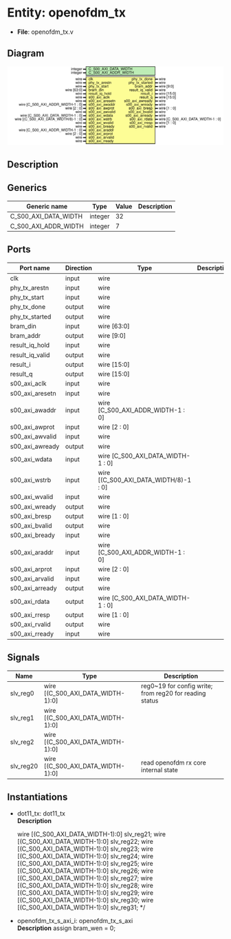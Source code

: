 # Entity: openofdm_tx

- **File**: openofdm_tx.v
## Diagram

![Diagram](openofdm_tx.svg "Diagram")
## Description



## Generics

| Generic name         | Type    | Value | Description |
| -------------------- | ------- | ----- | ----------- |
| C_S00_AXI_DATA_WIDTH | integer | 32    |             |
| C_S00_AXI_ADDR_WIDTH | integer | 7     |             |
## Ports

| Port name       | Direction | Type                                  | Description |
| --------------- | --------- | ------------------------------------- | ----------- |
| clk             | input     | wire                                  |             |
| phy_tx_arestn   | input     | wire                                  |             |
| phy_tx_start    | input     | wire                                  |             |
| phy_tx_done     | output    | wire                                  |             |
| phy_tx_started  | output    | wire                                  |             |
| bram_din        | input     | wire [63:0]                           |             |
| bram_addr       | output    | wire [9:0]                            |             |
| result_iq_hold  | input     | wire                                  |             |
| result_iq_valid | output    | wire                                  |             |
| result_i        | output    | wire [15:0]                           |             |
| result_q        | output    | wire [15:0]                           |             |
| s00_axi_aclk    | input     | wire                                  |             |
| s00_axi_aresetn | input     | wire                                  |             |
| s00_axi_awaddr  | input     | wire [C_S00_AXI_ADDR_WIDTH-1 : 0]     |             |
| s00_axi_awprot  | input     | wire [2 : 0]                          |             |
| s00_axi_awvalid | input     | wire                                  |             |
| s00_axi_awready | output    | wire                                  |             |
| s00_axi_wdata   | input     | wire [C_S00_AXI_DATA_WIDTH-1 : 0]     |             |
| s00_axi_wstrb   | input     | wire [(C_S00_AXI_DATA_WIDTH/8)-1 : 0] |             |
| s00_axi_wvalid  | input     | wire                                  |             |
| s00_axi_wready  | output    | wire                                  |             |
| s00_axi_bresp   | output    | wire [1 : 0]                          |             |
| s00_axi_bvalid  | output    | wire                                  |             |
| s00_axi_bready  | input     | wire                                  |             |
| s00_axi_araddr  | input     | wire [C_S00_AXI_ADDR_WIDTH-1 : 0]     |             |
| s00_axi_arprot  | input     | wire [2 : 0]                          |             |
| s00_axi_arvalid | input     | wire                                  |             |
| s00_axi_arready | output    | wire                                  |             |
| s00_axi_rdata   | output    | wire [C_S00_AXI_DATA_WIDTH-1 : 0]     |             |
| s00_axi_rresp   | output    | wire [1 : 0]                          |             |
| s00_axi_rvalid  | output    | wire                                  |             |
| s00_axi_rready  | input     | wire                                  |             |
## Signals

| Name      | Type                              | Description                                               |
| --------- | --------------------------------- | --------------------------------------------------------- |
| slv_reg0  | wire [(C_S00_AXI_DATA_WIDTH-1):0] |  reg0~19 for config write; from reg20 for reading status  |
| slv_reg1  | wire [(C_S00_AXI_DATA_WIDTH-1):0] |                                                           |
| slv_reg2  | wire [(C_S00_AXI_DATA_WIDTH-1):0] |                                                           |
| slv_reg20 | wire [(C_S00_AXI_DATA_WIDTH-1):0] | read openofdm rx core internal state                      |
## Instantiations

- dot11_tx: dot11_tx
</br>**Description**

    wire [(C_S00_AXI_DATA_WIDTH-1):0] slv_reg21;
    wire [(C_S00_AXI_DATA_WIDTH-1):0] slv_reg22;
    wire [(C_S00_AXI_DATA_WIDTH-1):0] slv_reg23;
    wire [(C_S00_AXI_DATA_WIDTH-1):0] slv_reg24;
    wire [(C_S00_AXI_DATA_WIDTH-1):0] slv_reg25;
    wire [(C_S00_AXI_DATA_WIDTH-1):0] slv_reg26;
    wire [(C_S00_AXI_DATA_WIDTH-1):0] slv_reg27;
    wire [(C_S00_AXI_DATA_WIDTH-1):0] slv_reg28;
    wire [(C_S00_AXI_DATA_WIDTH-1):0] slv_reg29;
    wire [(C_S00_AXI_DATA_WIDTH-1):0] slv_reg30;
    wire [(C_S00_AXI_DATA_WIDTH-1):0] slv_reg31;
    */

- openofdm_tx_s_axi_i: openofdm_tx_s_axi
</br>**Description**
assign bram_wen = 0;

